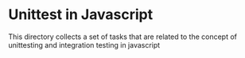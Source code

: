 # Unittest in Javascript

This directory collects a set of tasks that are related to the concept of unittesting and integration testing in javascript
